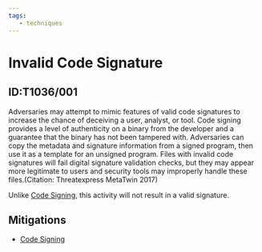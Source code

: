 ```yaml
---
tags:
   - techniques
---
```

# Invalid Code Signature
## ID:T1036/001
Adversaries may attempt to mimic features of valid code signatures to increase the chance of deceiving a user, analyst, or tool. Code signing provides a level of authenticity on a binary from the developer and a guarantee that the binary has not been tampered with. Adversaries can copy the metadata and signature information from a signed program, then use it as a template for an unsigned program. Files with invalid code signatures will fail digital signature validation checks, but they may appear more legitimate to users and security tools may improperly handle these files.(Citation: Threatexpress MetaTwin 2017)

Unlike [Code Signing](/mitre/techniques/T1553/002), this activity will not result in a valid signature.
## Mitigations
* [Code Signing](mitigations/M1045)
